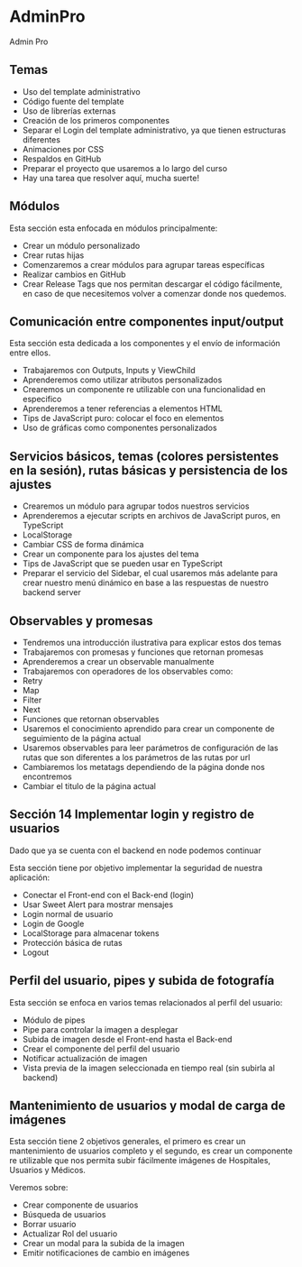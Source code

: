# AdminPro

Admin Pro

## Temas

- Uso del template administrativo
- Código fuente del template
- Uso de librerías externas
- Creación de los primeros componentes
- Separar el Login del template administrativo, ya que tienen estructuras diferentes
- Animaciones por CSS
- Respaldos en GitHub
- Preparar el proyecto que usaremos a lo largo del curso
- Hay una tarea que resolver aquí, mucha suerte!

## Módulos
Esta sección esta enfocada en módulos principalmente:

- Crear un módulo personalizado
- Crear rutas hijas
- Comenzaremos a crear módulos para agrupar tareas específicas
- Realizar cambios en GitHub
- Crear Release Tags que nos permitan descargar el código fácilmente, en caso de que necesitemos volver a comenzar donde nos quedemos.

## Comunicación entre componentes input/output
Esta sección esta dedicada a los componentes y el envío de información entre ellos.

- Trabajaremos con Outputs, Inputs y ViewChild
- Aprenderemos como utilizar atributos personalizados
- Crearemos un componente re utilizable con una funcionalidad en especifico
- Aprenderemos a tener referencias a elementos HTML
- Tips de JavaScript puro: colocar el foco en elementos
- Uso de gráficas como componentes personalizados

## Servicios básicos, temas (colores persistentes en la sesión), rutas básicas y persistencia de los ajustes
- Crearemos un módulo para agrupar todos nuestros servicios
- Aprenderemos a ejecutar scripts en archivos de JavaScript puros, en TypeScript
- LocalStorage
- Cambiar CSS de forma dinámica
- Crear un componente para los ajustes del tema
- Tips de JavaScript que se pueden usar en TypeScript
- Preparar el servicio del Sidebar, el cual usaremos más adelante para crear nuestro menú dinámico en base a las respuestas de nuestro backend server

## Observables y promesas
- Tendremos una introducción ilustrativa para explicar estos dos temas
- Trabajaremos con promesas y funciones que retornan promesas
- Aprenderemos a crear un observable manualmente
- Trabajaremos con operadores de los observables como:
- Retry
- Map
- Filter
- Next
- Funciones que retornan observables
- Usaremos el conocimiento aprendido para crear un componente de seguimiento de la página actual
- Usaremos observables para leer parámetros de configuración de las rutas que son diferentes a los parámetros de las rutas por url
- Cambiaremos los metatags dependiendo de la página donde nos encontremos
- Cambiar el titulo de la página actual

## Sección 14 Implementar login y registro de usuarios
Dado que ya se cuenta con el backend en node podemos continuar

Esta sección tiene por objetivo implementar la seguridad de nuestra aplicación:

- Conectar el Front-end con el Back-end (login)
- Usar Sweet Alert para mostrar mensajes
- Login normal de usuario
- Login de Google
- LocalStorage para almacenar tokens
- Protección básica de rutas
- Logout

## Perfil del usuario, pipes y subida de fotografía
Esta sección se enfoca en varios temas relacionados al perfil del usuario:

- Módulo de pipes 
- Pipe para controlar la imagen a desplegar
- Subida de imagen desde el Front-end hasta el Back-end
- Crear el componente del perfil del usuario
- Notificar actualización de imagen
- Vista previa de la imagen seleccionada en tiempo real (sin subirla al backend)

## Mantenimiento de usuarios y modal de carga de imágenes
Esta sección tiene 2 objetivos generales, el primero es crear un mantenimiento de usuarios completo y el segundo, es crear un componente re utilizable que nos permita subir fácilmente imágenes de Hospitales, Usuarios y Médicos.

Veremos sobre:

- Crear componente de usuarios
- Búsqueda de usuarios
- Borrar usuario
- Actualizar Rol del usuario
- Crear un modal para la subida de la imagen
- Emitir notificaciones de cambio en imágenes
